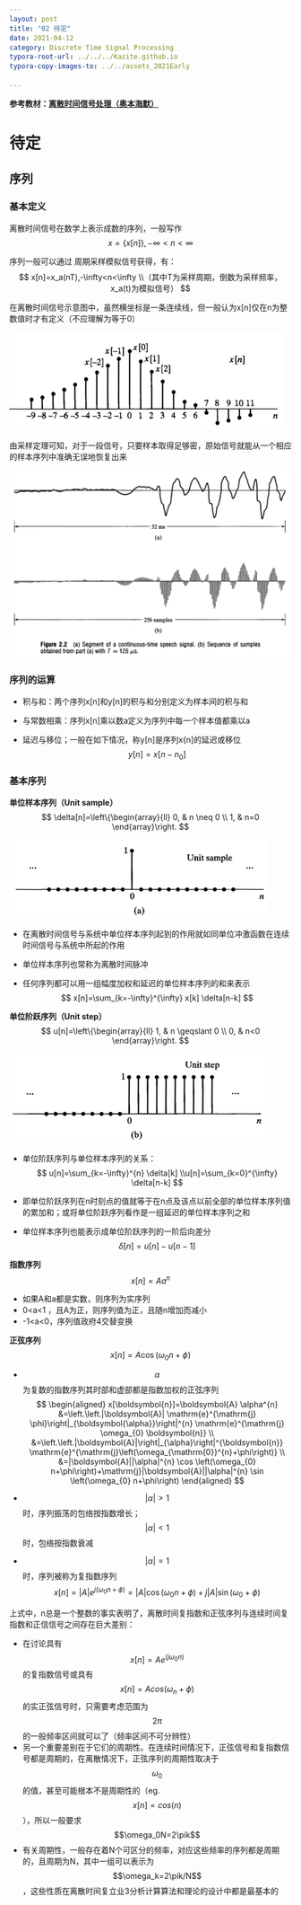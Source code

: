 ```yaml
---
layout: post
title: "02 待定"
date: 2021-04-12
category: Discrete Time Signal Processing
typora-root-url: ../../../Kazite.github.io
typora-copy-images-to: ../../assets_2021Early

---
```


**参考教材：[离散时间信号处理（奥本海默）](https://baike.baidu.com/item/离散时间信号处理（第三版）/20378714?fr=aladdin)**

# 待定

## 序列

### 基本定义

离散时间信号在数学上表示成数的序列，一般写作  
$$
x=\{x[n]\},-\infty<n<\infty
$$


序列一般可以通过 周期采样模拟信号获得，有：  
$$
x[n]=x_a(nT),-\infty<n<\infty
\\（其中T为采样周期，倒数为采样频率，x_a(t)为模拟信号）
$$


在离散时间信号示意图中，虽然横坐标是一条连续线，但一般认为x[n]仅在n为整数值时才有定义（不应理解为等于0）

<img src="/assets_2021Early/2021-4-12-02-01.png" alt="2021-4-12-02-01" style="zoom:50%;" />

由采样定理可知，对于一段信号，只要样本取得足够密，原始信号就能从一个相应的样本序列中准确无误地恢复出来

<img src="/assets_2021Early/2021-4-12-02-02.png" alt="2021-4-12-02-02" style="zoom:50%;" />

### 序列的运算

* 积与和：两个序列x[n]和y[n]的积与和分别定义为样本间的积与和

* 与常数相乘：序列x[n]乘以数a定义为序列中每一个样本值都乘以a

* 延迟与移位；一般在如下情况，称y[n]是序列x{n]的延迟或移位  
  $$
  y[n]=x[n-n_0]
  $$

### 基本序列

**单位样本序列（Unit sample）**  
$$
\delta[n]=\left\{\begin{array}{ll}
0, & n \neq 0 \\
1, & n=0
\end{array}\right.
$$


<img src="/assets_2021Early/2021-4-12-02-03.png" alt="2021-4-12-02-03" style="zoom: 50%;" />

* 在离散时间信号与系统中单位样本序列起到的作用就如同单位冲激函数在连续时间信号与系统中所起的作用

* 单位样本序列也常称为离散时间脉冲

* 任何序列都可以用一组幅度加权和延迟的单位样本序列的和来表示  
  $$
  x[n]=\sum_{k=-\infty}^{\infty} x[k] \delta[n-k]
  $$

**单位阶跃序列（Unit step）**  
$$
u[n]=\left\{\begin{array}{ll}
1, & n \geqslant 0 \\
0, & n<0
\end{array}\right.
$$


<img src="/assets_2021Early/2021-4-12-02-04.png" alt="2021-4-12-02-04" style="zoom: 50%;" />

* 单位阶跃序列与单位样本序列的关系：  
  $$
  u[n]=\sum_{k=-\infty}^{n} \delta[k]
  \\u[n]=\sum_{k=0}^{\infty} \delta[n-k]
$$
  



* 即单位阶跃序列在n时刻点的值就等于在n点及该点以前全部的单位样本序列值的累加和；或将单位阶跃序列看作是一组延迟的单位样本序列之和

* 单位样本序列也能表示成单位阶跃序列的一阶后向差分  
  $$
  \delta[n]=u[n]-u[n-1]
  $$
  



**指数序列**  
$$
x[n]=Aa^n
$$


* 如果A和a都是实数，则序列为实序列
* 0<a<1 ，且A为正，则序列值为正，且随n增加而减小
* -1<a<0，序列值政府4交替变换

**正弦序列**  
$$
x[n]=A \cos \left(\omega_{0} n+\phi\right)
$$

* $$\alpha$$为复数的指数序列其时部和虚部都是指数加权的正弦序列
  $$
  \begin{aligned}
  x[\boldsymbol{n}]=\boldsymbol{A} \alpha^{n} &=\left.\left.|\boldsymbol{A}| \mathrm{e}^{\mathrm{j} \phi}\right|_{\boldsymbol{\alpha}}\right|^{n} \mathrm{e}^{\mathrm{j} \omega_{0} \boldsymbol{n}} \\
  &=\left.\left.|\boldsymbol{A}|\right|_{\alpha}\right|^{\boldsymbol{n}} \mathrm{e}^{\mathrm{j}\left(\omega_{\mathrm{0}}^{n}+\phi\right)} \\
  &=|\boldsymbol{A}||\alpha|^{n} \cos \left(\omega_{0} n+\phi\right)+\mathrm{j}|\boldsymbol{A}||\alpha|^{n} \sin \left(\omega_{0} n+\phi\right)
  \end{aligned}
  $$



* $$|\alpha|>1$$时，序列振荡的包络按指数增长；$$|\alpha|<1$$时，包络按指数衰减

* $$|\alpha|=1$$时，序列被称为复指数序列  
  $$
  x[n]=|A| e^{j\left(\omega_{0} n+\phi\right)}=|A| \cos \left(\omega_{0} n+\phi\right)+j|A| \sin \left(\omega_{0}+\phi\right)
  $$



上式中，n总是一个整数的事实表明了，离散时间复指数和正弦序列与连续时间复指数和正信信号之间存在巨大差别：

* 在讨论具有$$x[n]=Ae^(j\omega_0n)$$的复指数信号或具有$$x[n]=Acos(\omega_n+\phi)$$的实正弦信号时，只需要考虑范围为$$2\pi$$的一般频率区间就可以了（频率区间不可分辨性）
* 另一个重要差别在于它们的周期性。在连续时间情况下，正弦信号和复指数信号都是周期的，在离散情况下，正弦序列的周期性取决于$$\omega_0$$的值，甚至可能根本不是周期性的（eg. $$x[n]=cos(n)$$），所以一般要求$$\omega_0N=2\pik$$ 
* 有关周期性，一般存在着N个可区分的频率，对应这些频率的序列都是周期的，且周期为N，其中一组可以表示为$$\omega_k=2\pik/N$$，这些性质在离散时间复立业3分析计算算法和理论的设计中都是最基本的





